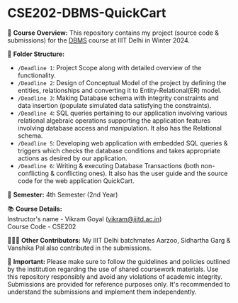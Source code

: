 # CSE202-DBMS-QuickCart

📘 **Course Overview:**
This repository contains my project (source code &amp; submissions) for the [DBMS](https://techtree.iiitd.edu.in/viewDescription/filename?=CSE202) course at IIIT Delhi in Winter 2024.

📂 **Folder Structure:**
- `/Deadline 1`: Project Scope along with detailed overview of the functionality.
- `/Deadline 2`: Design of Conceptual Model of the project by defining the entities, relationships and converting it to Entity-Relational(ER) model.
- `/Deadline 3`: Making Database schema with integrity constraints and data insertion (populate simulated data satisfying the constraints).
- `/Deadline 4`: SQL queries pertaining to our application involving various relational algebraic operations supporting the application features involving database access and manipulation. It also has the Relational schema.
- `/Deadline 5`: Developing web application with embedded SQL queries & triggers which checks the database conditions and takes appropriate actions as desired by our application.
- `/Deadline 6`: Writing & executing Database Transactions (both non-conflicting & conflicting ones). It also has the user guide and the source code for the web application QuickCart.

📅 **Semester:**
4th Semester (2nd Year)

📚 **Course Details:** <br>
Instructor's name - Vikram Goyal (vikram@iiitd.ac.in)<br>
Course Code - CSE202

🧑‍🤝‍🧑 **Other Contributors:**
My IIIT Delhi batchmates Aarzoo, Sidhartha Garg & Vanshika Pal also contributed in the submissions.

📌 **Important:**
Please make sure to follow the guidelines and policies outlined by the institution regarding the use of shared coursework materials. Use this repository responsibly and avoid any violations of academic integrity. Submissions are provided for reference purposes only. It's recommended to understand the submissions and implement them independently.

